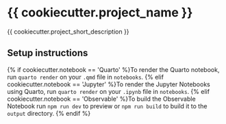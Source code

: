 # {{ cookiecutter.project_name }}

{{ cookiecutter.project_short_description }}

## Setup instructions

{% if cookiecutter.notebook == 'Quarto' %}To render the Quarto notebook, run `quarto render` on your `.qmd` file in `notebooks`.
{% elif cookiecutter.notebook == 'Jupyter' %}To render the Jupyter Notebooks using Quarto, run `quarto render` on your `.ipynb` file in `notebooks`.
{% elif cookiecutter.notebook == 'Observable' %}To build the Observable Notebook run `npm run dev` to preview or `npm run build` to build it to the `output` directory.
{% endif %}